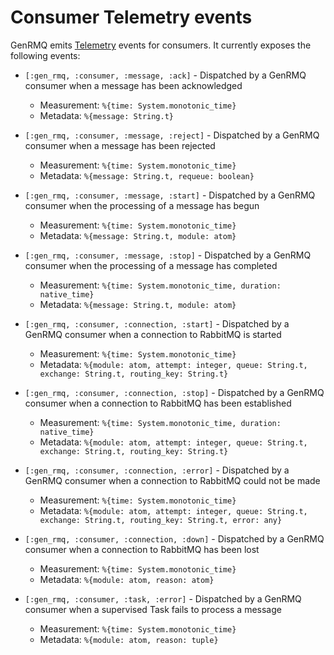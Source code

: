 # Consumer Telemetry events

GenRMQ emits [Telemetry][telemetry] events for consumers. It currently exposes the following events:

- `[:gen_rmq, :consumer, :message, :ack]` - Dispatched by a GenRMQ consumer when a message has been acknowledged

  - Measurement: `%{time: System.monotonic_time}`
  - Metadata: `%{message: String.t}`

- `[:gen_rmq, :consumer, :message, :reject]` - Dispatched by a GenRMQ consumer when a message has been rejected

  - Measurement: `%{time: System.monotonic_time}`
  - Metadata: `%{message: String.t, requeue: boolean}`

- `[:gen_rmq, :consumer, :message, :start]` - Dispatched by a GenRMQ consumer when the processing of a message has begun

  - Measurement: `%{time: System.monotonic_time}`
  - Metadata: `%{message: String.t, module: atom}`

- `[:gen_rmq, :consumer, :message, :stop]` - Dispatched by a GenRMQ consumer when the processing of a message has completed

  - Measurement: `%{time: System.monotonic_time, duration: native_time}`
  - Metadata: `%{message: String.t, module: atom}`

- `[:gen_rmq, :consumer, :connection, :start]` - Dispatched by a GenRMQ consumer when a connection to RabbitMQ is started

  - Measurement: `%{time: System.monotonic_time}`
  - Metadata: `%{module: atom, attempt: integer, queue: String.t, exchange: String.t, routing_key: String.t}`

- `[:gen_rmq, :consumer, :connection, :stop]` - Dispatched by a GenRMQ consumer when a connection to RabbitMQ has been established

  - Measurement: `%{time: System.monotonic_time, duration: native_time}`
  - Metadata: `%{module: atom, attempt: integer, queue: String.t, exchange: String.t, routing_key: String.t}`

- `[:gen_rmq, :consumer, :connection, :error]` - Dispatched by a GenRMQ consumer when a connection to RabbitMQ could not be made

  - Measurement: `%{time: System.monotonic_time}`
  - Metadata: `%{module: atom, attempt: integer, queue: String.t, exchange: String.t, routing_key: String.t, error: any}`

- `[:gen_rmq, :consumer, :connection, :down]` - Dispatched by a GenRMQ consumer when a connection to RabbitMQ has been lost

  - Measurement: `%{time: System.monotonic_time}`
  - Metadata: `%{module: atom, reason: atom}`

- `[:gen_rmq, :consumer, :task, :error]` - Dispatched by a GenRMQ consumer when a supervised Task fails to process a message

  - Measurement: `%{time: System.monotonic_time}`
  - Metadata: `%{module: atom, reason: tuple}`

[telemetry]: https://github.com/beam-telemetry/telemetry
